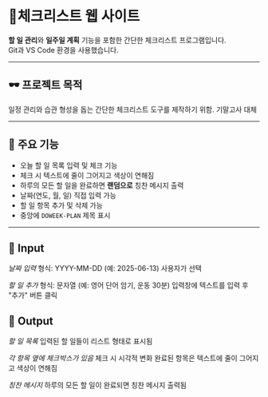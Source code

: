 # 🐳체크리스트 웹 사이트

**할 일 관리**와 **일주일 계획** 기능을 포함한 간단한 체크리스트 프로그램입니다.  
Git과 VS Code 환경을 사용했습니다.

---

## 🕶️ 프로젝트 목적

일정 관리와 습관 형성을 돕는 간단한 체크리스트 도구를 제작하기 위함.
기말고사 대체

---

## 📌 주요 기능

- 오늘 할 일 목록 입력 및 체크 기능  
- 체크 시 텍스트에 줄이 그어지고 색상이 연해짐  
- 하루의 모든 할 일을 완료하면 **랜덤으로** 칭찬 메시지 출력
- 날짜(연도, 월, 일) 직접 입력 가능  
- 할 일 항목 추가 및 삭제 가능  
- 중앙에 `DOWEEK-PLAN` 제목 표시

---

## 🔽 Input
*날짜 입력*
형식: YYYY-MM-DD (예: 2025-06-13)
사용자가 선택

*할 일 추가*
형식: 문자열 (예: 영어 단어 암기, 운동 30분)
입력창에 텍스트를 입력 후 "추가" 버튼 클릭

## 🔼 Output
*할 일 목록*
입력된 할 일들이 리스트 형태로 표시됨

*각 항목 옆에 체크박스가 있음*
체크 시 시각적 변화
완료된 항목은 텍스트에 줄이 그어지고 색상이 연해짐

*칭찬 메시지*
하루의 모든 할 일이 완료되면 칭찬 메시지 출력됨
